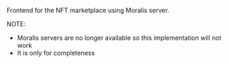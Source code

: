 Frontend for the NFT marketplace using Moralis server.

NOTE:
- Moralis servers are no longer available so this implementation will not work
- It is only for completeness